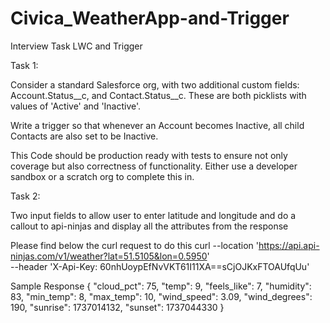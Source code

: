 # Civica_WeatherApp-and-Trigger
Interview Task LWC and Trigger




Task 1:

Consider a standard Salesforce org, with two additional custom fields: Account.Status__c, and Contact.Status__c. These are both picklists with values of 'Active' and 'Inactive'. 

Write a trigger so that whenever an Account becomes Inactive, all child Contacts are also set to be Inactive. 

This Code should be production ready with tests to ensure not only coverage but also correctness of functionality. Either use a developer sandbox or a scratch org to complete this in.


Task 2:

Two input fields to allow user to enter latitude and longitude and do a callout to api-ninjas and display all the attributes from the response

Please find below the curl request to do this
curl --location 'https://api.api-ninjas.com/v1/weather?lat=51.5105&lon=0.5950' \
--header 'X-Api-Key: 60nhUoypEfNvVKT61I11XA==sCjOJKxFTOAUfqUu'


Sample Response
{
    "cloud_pct": 75,
    "temp": 9,
    "feels_like": 7,
    "humidity": 83,
    "min_temp": 8,
    "max_temp": 10,
    "wind_speed": 3.09,
    "wind_degrees": 190,
    "sunrise": 1737014132,
    "sunset": 1737044330
}
